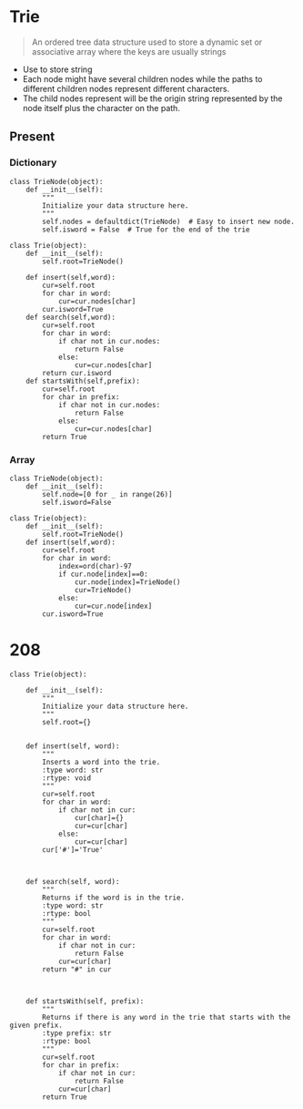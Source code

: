 # Trie
> An ordered tree data structure used to store a dynamic set or associative array where the keys are usually strings
* Use to store string
* Each node might have several children nodes while the paths to different children nodes represent different characters.
* The child nodes represent will be the origin string represented by the node itself plus the character on the path.

## Present
### Dictionary
```
class TrieNode(object):
    def __init__(self):
        """
        Initialize your data structure here.
        """
        self.nodes = defaultdict(TrieNode)  # Easy to insert new node.
        self.isword = False  # True for the end of the trie

class Trie(object):
    def __init__(self):
        self.root=TrieNode()
        
    def insert(self,word):
        cur=self.root
        for char in word:
            cur=cur.nodes[char]
        cur.isword=True
    def search(self,word):
        cur=self.root
        for char in word:
            if char not in cur.nodes:
                return False
            else:
                cur=cur.nodes[char]
        return cur.isword
    def startsWith(self,prefix):
        cur=self.root
        for char in prefix:
            if char not in cur.nodes:
                return False
            else:
                cur=cur.nodes[char]
        return True
```

### Array
```
class TrieNode(object):
    def __init__(self):
        self.node=[0 for _ in range(26)]
        self.isword=False
        
class Trie(object):
    def __init__(self):
        self.root=TrieNode()
    def insert(self,word):
        cur=self.root
        for char in word:
            index=ord(char)-97
            if cur.node[index]==0:
                cur.node[index]=TrieNode()
                cur=TrieNode()
            else:
                cur=cur.node[index]
        cur.isword=True
```

# 208
```
class Trie(object):

    def __init__(self):
        """
        Initialize your data structure here.
        """
        self.root={}
        

    def insert(self, word):
        """
        Inserts a word into the trie.
        :type word: str
        :rtype: void
        """
        cur=self.root
        for char in word:
            if char not in cur:
                cur[char]={}
                cur=cur[char]
            else:
                cur=cur[char]
        cur['#']='True'

        

    def search(self, word):
        """
        Returns if the word is in the trie.
        :type word: str
        :rtype: bool
        """
        cur=self.root
        for char in word:
            if char not in cur:
                return False
            cur=cur[char]
        return "#" in cur

        

    def startsWith(self, prefix):
        """
        Returns if there is any word in the trie that starts with the given prefix.
        :type prefix: str
        :rtype: bool
        """
        cur=self.root
        for char in prefix:
            if char not in cur:
                return False
            cur=cur[char]
        return True
```
